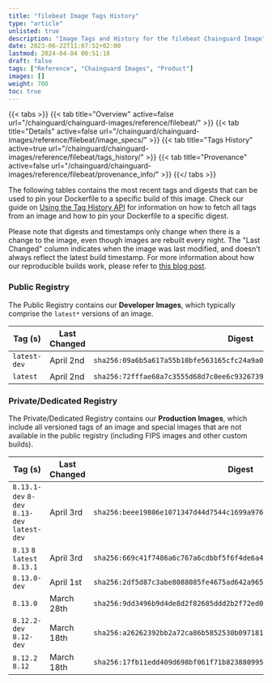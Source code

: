 ```yaml
---
title: "filebeat Image Tags History"
type: "article"
unlisted: true
description: "Image Tags and History for the filebeat Chainguard Image"
date: 2023-06-22T11:07:52+02:00
lastmod: 2024-04-04 00:51:18
draft: false
tags: ["Reference", "Chainguard Images", "Product"]
images: []
weight: 700
toc: true
---
```


{{< tabs >}}
{{< tab title="Overview" active=false url="/chainguard/chainguard-images/reference/filebeat/" >}}
{{< tab title="Details" active=false url="/chainguard/chainguard-images/reference/filebeat/image_specs/" >}}
{{< tab title="Tags History" active=true url="/chainguard/chainguard-images/reference/filebeat/tags_history/" >}}
{{< tab title="Provenance" active=false url="/chainguard/chainguard-images/reference/filebeat/provenance_info/" >}}
{{</ tabs >}}

The following tables contains the most recent tags and digests that can be used to pin your Dockerfile to a specific build of this image. Check our guide on [Using the Tag History API](/chainguard/chainguard-images/using-the-tag-history-api/) for information on how to fetch all tags from an image and how to pin your Dockerfile to a specific digest.

Please note that digests and timestamps only change when there is a change to the image, even though images are rebuilt every night. The "Last Changed" column indicates when the image was last modified, and doesn't always reflect the latest build timestamp. For more information about how our reproducible builds work, please refer to [this blog post](https://www.chainguard.dev/unchained/reproducing-chainguards-reproducible-image-builds).

### Public Registry
The Public Registry contains our **Developer Images**, which typically comprise the `latest*` versions of an image.

| Tag (s)       | Last Changed | Digest                                                                    |
|---------------|--------------|---------------------------------------------------------------------------|
|  `latest-dev` | April 2nd    | `sha256:09a6b5a617a55b10bfe563165cfc24a9a027e14e6cad41588e45334f52fd230a` |
|  `latest`     | April 2nd    | `sha256:72fffae68a7c3555d68d7c0ee6c932673997eda42d157ca5e47b2c1b122b7e95` |


### Private/Dedicated Registry
The Private/Dedicated Registry contains our **Production Images**, which include all versioned tags of an image and special images that are not available in the public registry (including FIPS images and other custom builds).

| Tag (s)                                       | Last Changed | Digest                                                                    |
|-----------------------------------------------|--------------|---------------------------------------------------------------------------|
|  `8.13.1-dev` `8-dev` `8.13-dev` `latest-dev` | April 3rd    | `sha256:beee19806e1071347d44d7544c1699a9762951066a161c576694e6223ec11923` |
|  `8.13` `8` `latest` `8.13.1`                 | April 3rd    | `sha256:669c41f7486a6c767a6cdbbf5f6f4de6a484cc71623c42cad53179e75e912a08` |
|  `8.13.0-dev`                                 | April 1st    | `sha256:2df5d87c3abe8088085fe4675ad642a9659b2bdad2fecf0160eb3be233b9aae2` |
|  `8.13.0`                                     | March 28th   | `sha256:9dd3496b9d4de8d2f82685ddd2b2f72ed056470e3e721753faef4869dd126a35` |
|  `8.12.2-dev` `8.12-dev`                      | March 18th   | `sha256:a26262392bb2a72ca86b5852530b09718187078c620bee715926324b8cfd154e` |
|  `8.12.2` `8.12`                              | March 18th   | `sha256:17fb11edd409d698bf061f71b823880995f1ae0b10f09ed66afcc4c48b713e6f` |

